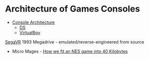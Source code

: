 Architecture of Games Consoles
==============================

* [Console Architecture](https://copetti.org/projects/consoles/)
    * [DS](https://www.copetti.org/projects/consoles/nintendo-ds/)
    * [VirtualBoy](https://www.copetti.org/writings/consoles/virtual-boy/)

[SegaVR](https://gamehistory.org/segavr/) 1993 Megadrive - emulated/reverse-engineered from source

* Micro Mages - [How we fit an NES game into 40 Kilobytes](https://www.youtube.com/watch?v=ZWQ0591PAxM)